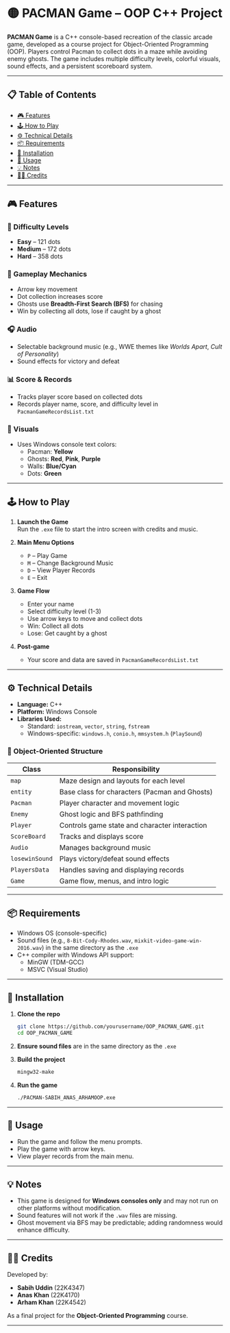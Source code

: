 # 🟡 PACMAN Game – OOP C++ Project

**PACMAN Game** is a C++ console-based recreation of the classic arcade game, developed as a course project for Object-Oriented Programming (OOP). Players control Pacman to collect dots in a maze while avoiding enemy ghosts. The game includes multiple difficulty levels, colorful visuals, sound effects, and a persistent scoreboard system.

---

## 📋 Table of Contents

- [🎮 Features](#-features)
- [🕹️ How to Play](#-how-to-play)
- [⚙️ Technical Details](#-technical-details)
- [📦 Requirements](#-requirements)
- [🚀 Installation](#-installation)
- [📘 Usage](#-usage)
- [💡 Notes](#-notes)
- [👨‍💻 Credits](#-credits)

---

## 🎮 Features

### 🎯 Difficulty Levels
- **Easy** – 121 dots
- **Medium** – 172 dots
- **Hard** – 358 dots

### 🧠 Gameplay Mechanics
- Arrow key movement
- Dot collection increases score
- Ghosts use **Breadth-First Search (BFS)** for chasing
- Win by collecting all dots, lose if caught by a ghost

### 🎧 Audio
- Selectable background music (e.g., WWE themes like *Worlds Apart*, *Cult of Personality*)
- Sound effects for victory and defeat

### 📊 Score & Records
- Tracks player score based on collected dots
- Records player name, score, and difficulty level in `PacmanGameRecordsList.txt`

### 🎨 Visuals
- Uses Windows console text colors:
  - Pacman: **Yellow**
  - Ghosts: **Red**, **Pink**, **Purple**
  - Walls: **Blue/Cyan**
  - Dots: **Green**

---

## 🕹️ How to Play

1. **Launch the Game**  
   Run the `.exe` file to start the intro screen with credits and music.

2. **Main Menu Options**
   - `P` – Play Game
   - `M` – Change Background Music
   - `D` – View Player Records
   - `E` – Exit

3. **Game Flow**
   - Enter your name
   - Select difficulty level (1-3)
   - Use arrow keys to move and collect dots
   - Win: Collect all dots  
   - Lose: Get caught by a ghost

4. **Post-game**
   - Your score and data are saved in `PacmanGameRecordsList.txt`

---

## ⚙️ Technical Details

- **Language:** C++
- **Platform:** Windows Console
- **Libraries Used:**
  - Standard: `iostream`, `vector`, `string`, `fstream`
  - Windows-specific: `windows.h`, `conio.h`, `mmsystem.h` (`PlaySound`)

### 🔧 Object-Oriented Structure

| Class         | Responsibility                                 |
|---------------|------------------------------------------------|
| `map`         | Maze design and layouts for each level         |
| `entity`      | Base class for characters (Pacman and Ghosts)  |
| `Pacman`      | Player character and movement logic            |
| `Enemy`       | Ghost logic and BFS pathfinding                |
| `Player`      | Controls game state and character interaction  |
| `ScoreBoard`  | Tracks and displays score                      |
| `Audio`       | Manages background music                       |
| `losewinSound`| Plays victory/defeat sound effects             |
| `PlayersData` | Handles saving and displaying records          |
| `Game`        | Game flow, menus, and intro logic              |

---

## 📦 Requirements

- Windows OS (console-specific)
- Sound files (e.g., `8-Bit-Cody-Rhodes.wav`, `mixkit-video-game-win-2016.wav`) in the same directory as the `.exe`
- C++ compiler with Windows API support:
  - MinGW (TDM-GCC)
  - MSVC (Visual Studio)

---

## 🚀 Installation

1. **Clone the repo**
   ```bash
   git clone https://github.com/yourusername/OOP_PACMAN_GAME.git
   cd OOP_PACMAN_GAME
   ```

2. **Ensure sound files** are in the same directory as the `.exe`

3. **Build the project**
   ```bash
   mingw32-make
   ```

4. **Run the game**
   ```bash
   ./PACMAN-SABIH_ANAS_ARHAMOOP.exe
   ```

---

## 📘 Usage

- Run the game and follow the menu prompts.
- Play the game with arrow keys.
- View player records from the main menu.

---

## 💡 Notes

- This game is designed for **Windows consoles only** and may not run on other platforms without modification.
- Sound features will not work if the `.wav` files are missing.
- Ghost movement via BFS may be predictable; adding randomness would enhance difficulty.

---

## 👨‍💻 Credits

Developed by:

- **Sabih Uddin** (22K4347)  
- **Anas Khan** (22K4170)  
- **Arham Khan** (22K4542)  

As a final project for the **Object-Oriented Programming** course.

---
